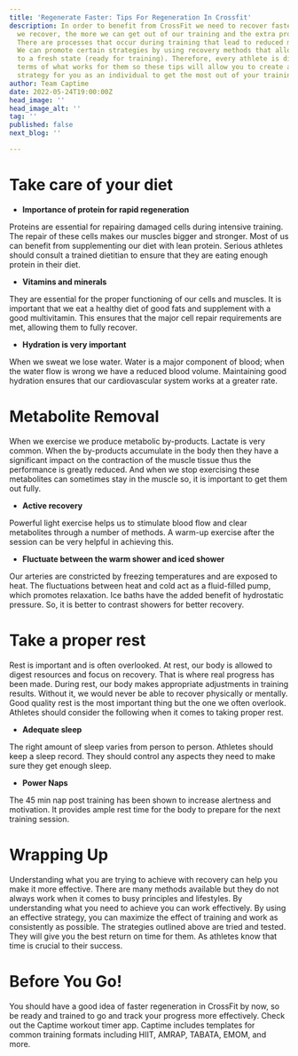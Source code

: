 ```yaml
---
title: 'Regenerate Faster: Tips For Regeneration In Crossfit'
description: In order to benefit from CrossFit we need to recover faster and the faster
  we recover, the more we can get out of our training and the extra progress we make.
  There are processes that occur during training that lead to reduced muscle activity.
  We can promote certain strategies by using recovery methods that allow us to return
  to a fresh state (ready for training). Therefore, every athlete is different in
  terms of what works for them so these tips will allow you to create an effective
  strategy for you as an individual to get the most out of your training.
author: Team Captime
date: 2022-05-24T19:00:00Z
head_image: ''
head_image_alt: ''
tag: ''
published: false
next_blog: ''

---
```


# **Take care of your diet**

* **Importance of protein for rapid regeneration**

Proteins are essential for repairing damaged cells during intensive training. The repair of these cells makes our muscles bigger and stronger. Most of us can benefit from supplementing our diet with lean protein. Serious athletes should consult a trained dietitian to ensure that they are eating enough protein in their diet.

* **Vitamins and minerals**

They are essential for the proper functioning of our cells and muscles. It is important that we eat a healthy diet of good fats and supplement with a good multivitamin. This ensures that the major cell repair requirements are met, allowing them to fully recover.

* **Hydration is very important**

When we sweat we lose water. Water is a major component of blood; when the water flow is wrong we have a reduced blood volume. Maintaining good hydration ensures that our cardiovascular system works at a greater rate.

# **Metabolite Removal**

When we exercise we produce metabolic by-products. Lactate is very common. When the by-products accumulate in the body then they have a significant impact on the contraction of the muscle tissue thus the performance is greatly reduced. And when we stop exercising these metabolites can sometimes stay in the muscle so, it is important to get them out fully.

* **Active recovery**

Powerful light exercise helps us to stimulate blood flow and clear metabolites through a number of methods. A warm-up exercise after the session can be very helpful in achieving this.

* **Fluctuate between the warm shower and iced shower**

Our arteries are constricted by freezing temperatures and are exposed to heat. The fluctuations between heat and cold act as a fluid-filled pump, which promotes relaxation. Ice baths have the added benefit of hydrostatic pressure. So, it is better to contrast showers for better recovery.

# **Take a proper rest**

Rest is important and is often overlooked. At rest, our body is allowed to digest resources and focus on recovery. That is where real progress has been made. During rest, our body makes appropriate adjustments in training results. Without it, we would never be able to recover physically or mentally. Good quality rest is the most important thing but the one we often overlook. Athletes should consider the following when it comes to taking proper rest.

* **Adequate sleep**

The right amount of sleep varies from person to person. Athletes should keep a sleep record. They should control any aspects they need to make sure they get enough sleep.

* **Power Naps**

The 45 min nap post training has been shown to increase alertness and motivation. It provides ample rest time for the body to prepare for the next training session.

# **Wrapping Up**

Understanding what you are trying to achieve with recovery can help you make it more effective. There are many methods available but they do not always work when it comes to busy principles and lifestyles. By understanding what you need to achieve you can work effectively. By using an effective strategy, you can maximize the effect of training and work as consistently as possible. The strategies outlined above are tried and tested. They will give you the best return on time for them. As athletes know that time is crucial to their success.

# **Before You Go!**

You should have a good idea of faster regeneration in CrossFit by now, so be ready and trained to go and track your progress more effectively. Check out the Captime workout timer app. Captime includes templates for common training formats including HIIT, AMRAP, TABATA, EMOM, and more.